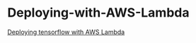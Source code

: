 # Deploying-with-AWS-Lambda
[Deploying tensorflow with AWS Lambda](https://aws.amazon.com/blogs/machine-learning/how-to-deploy-deep-learning-models-with-aws-lambda-and)
